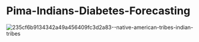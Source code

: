 # Pima-Indians-Diabetes-Forecasting

![235cf6b9134342a49a456409fc3d2a83--native-american-tribes-indian-tribes](https://user-images.githubusercontent.com/13394756/183243400-f20ea133-1ab0-421a-a6fe-a19b66af766f.jpg)
